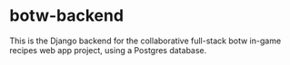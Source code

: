 # botw-backend
This is the Django backend for the collaborative full-stack botw in-game recipes web app project, using a Postgres database.
